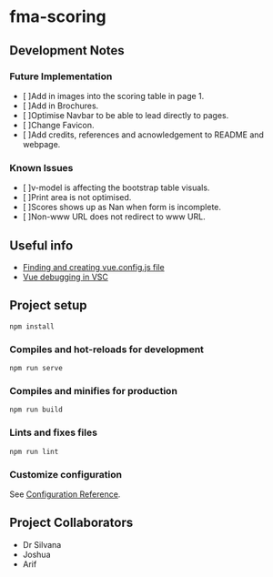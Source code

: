 # fma-scoring
## Development Notes
### Future Implementation
- [ ]Add in images into the scoring table in page 1.
- [ ]Add in Brochures.
- [ ]Optimise Navbar to be able to lead directly to pages.
- [ ]Change Favicon.
- [ ]Add credits, references and acnowledgement to README and webpage.

### Known Issues
- [ ]v-model is affecting the bootstrap table visuals.
- [ ]Print area is not optimised. 
- [ ]Scores shows up as Nan when form is incomplete.
- [ ]Non-www URL does not redirect to www URL.

## Useful info
- [Finding and creating vue.config.js file](https://stackoverflow.com/questions/49423756/vue-cli-3-0-where-is-the-config-file)
- [Vue debugging in VSC](https://v2.vuejs.org/v2/cookbook/debugging-in-vscode.html?redirect=true)

## Project setup
```
npm install
```

### Compiles and hot-reloads for development
```
npm run serve
```

### Compiles and minifies for production
```
npm run build
```

### Lints and fixes files
```
npm run lint
```

### Customize configuration
See [Configuration Reference](https://cli.vuejs.org/config/).

## Project Collaborators
- Dr Silvana
- Joshua
- Arif